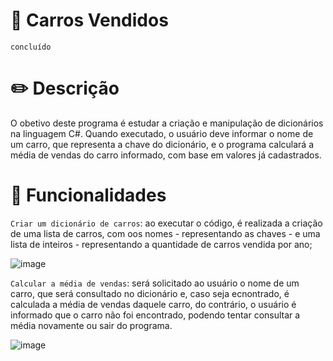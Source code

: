 # 🚗 Carros Vendidos
`concluído`

# ✏️ Descrição
O obetivo deste programa é estudar a criação e manipulação de dicionários na linguagem C#. Quando executado, o usuário deve informar o nome de um carro, que representa a chave do dicionário, e o programa calculará a média de vendas do carro informado, com base em valores já cadastrados.

# 🔨 Funcionalidades 
`Criar um dicionário de carros`: ao executar o código, é realizada a criação de uma lista de carros, com oos nomes - representando as chaves - e uma lista de inteiros - representando a quantidade de carros vendida por ano;

  ![image](https://github.com/Maria-Faria/CarrosVendidos/assets/114308727/b9c7a906-02d2-4da1-86a0-bf5dff50fd5b)

`Calcular a média de vendas`: será solicitado ao usuário o nome de um carro, que será consultado no dicionário e, caso seja ecnontrado, é calculada a média de vendas daquele carro, do contrário, o usuário é informado que o carro não foi encontrado, podendo tentar consultar a média novamente ou sair do programa.

  ![image](https://github.com/Maria-Faria/CarrosVendidos/assets/114308727/b9636d60-0b53-4e51-ba86-5b430bdb59b4)
